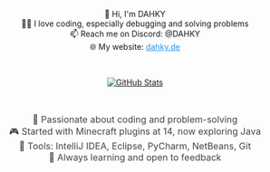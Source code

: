 <p align="center">👋 Hi, I'm DAHKY <br> 
  👨‍💻 I love coding, especially debugging and solving problems <br> 
  📫 Reach me on Discord: @DAHKY <br> 
  🌐 My website: <a href="https://dahky.de" style="color: #2196F3;">dahky.de</a>
</p>

<br>

<p align="center">  
  <a href="https://github.com/DAHKY">
    <img alt="GitHub Stats" src="https://github-readme-streak-stats.herokuapp.com?user=DAHKY&theme=transparent&hide_border=true&border_radius=0"/>
  </a>
</p>

<br>

<p align="center" style="font-size: 16px; color: #444;">
  🚀 Passionate about coding and problem-solving <br>
  🎮 Started with Minecraft plugins at 14, now exploring Java <br>
  🧰 Tools: IntelliJ IDEA, Eclipse, PyCharm, NetBeans, Git<br>
  🌱 Always learning and open to feedback
</p>
<br>
